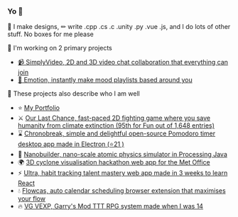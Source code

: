 ### Yo 👋
📏 I make designs, ✏ write .cpp .cs .c .unity .py .vue .js, and I do lots of other stuff. No boxes for me please 

🎯 I'm working on 2 primary projects
- [📹 SimplyVideo, 2D and 3D video chat collaboration that everything can join](https://simplyvideo.io/)
- [🎵 Emotion, instantly make mood playlists based around you](https://thearcadiaproject.com/emotion/)

🧑 These projects also describe who I am well

- ⭐ [My Portfolio](https://thearcadiaproject.com/)
- ⚔ [Our Last Chance, fast-paced 2D fighting game where you save humanity from climate extinction (95th for Fun out of 1,648 entries)](https://ldjam.com/events/ludum-dare/45/our-last-chance)
- ⌛ [Chronobreak, simple and delightful open-source Pomodoro timer desktop app made in Electron (⭐21 )](https://github.com/rollersteaam/chronobreak)
- 🌠 [Nanobuilder, nano-scale atomic physics simulator in Processing Java](https://thearcadiaproject.com/projects/nanobuilder.html)
- 🌍 [3D cyclone visualisation hackathon web app for the Met Office](https://github.com/LloydTao/Hackathon-Met-Office-2020)
- ⚡ [Ultra, habit tracking talent mastery web app made in 3 weeks to learn React](https://github.com/rollersteaam/ultra)
- 💧 [Flowcas, auto calendar scheduling browser extension that maximises your flow](https://github.com/rollersteaam/focas-the-flow-calendar)
- 🔥 [VG VEXP, Garry's Mod TTT RPG system made when I was 14](https://github.com/rollersteaam/vg-vexp)



<!--
**rollersteaam/rollersteaam** is a ✨ _special_ ✨ repository because its `README.md` (this file) appears on your GitHub profile.

Here are some ideas to get you started:

- 🔭 I’m currently working on ...
- 🌱 I’m currently learning ...
- 👯 I’m looking to collaborate on ...
- 🤔 I’m looking for help with ...
- 💬 Ask me about ...
- 📫 How to reach me: ...
- 😄 Pronouns: ...
- ⚡ Fun fact: ...
-->
